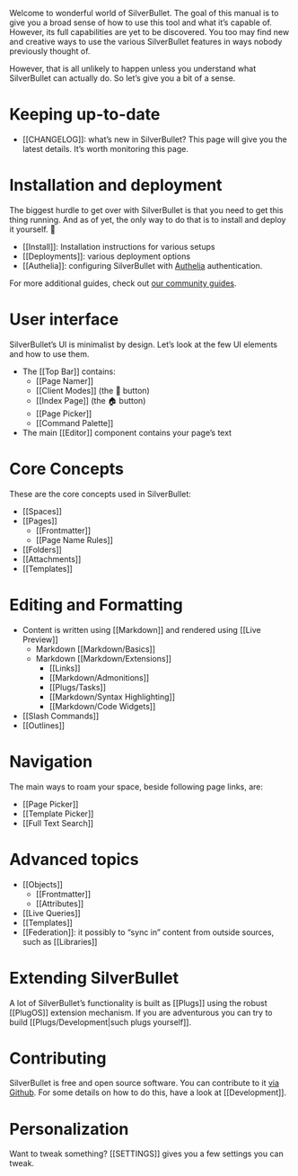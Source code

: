 Welcome to wonderful world of SilverBullet. The goal of this manual is to give you a broad sense of how to use this tool and what it’s capable of. However, its full capabilities are yet to be discovered. You too may find new and creative ways to use the various SilverBullet features in ways nobody previously thought of.

However, that is all unlikely to happen unless you understand what SilverBullet can actually do. So let’s give you a bit of a sense.

# Keeping up-to-date
* [[CHANGELOG]]: what’s new in SilverBullet? This page will give you the latest details. It’s worth monitoring this page.

# Installation and deployment
The biggest hurdle to get over with SilverBullet is that you need to get this thing running. And as of yet, the only way to do that is to install and deploy it yourself. 🤷

* [[Install]]: Installation instructions for various setups
* [[Deployments]]: various deployment options
* [[Authelia]]: configuring SilverBullet with [Authelia](https://www.authelia.com/) authentication.

For more additional guides, check out [our community guides](https://community.silverbullet.md/c/guides/6).

# User interface
SilverBullet’s UI is minimalist by design. Let’s look at the few UI elements and how to use them.

* The [[Top Bar]] contains:
  * [[Page Namer]]
  * [[Client Modes]] (the 🔄 button)
  * [[Index Page]] (the 🏠 button)
  * [[Page Picker]]
  * [[Command Palette]]
* The main [[Editor]] component contains your page’s text

# Core Concepts
These are the core concepts used in SilverBullet:
* [[Spaces]]
* [[Pages]]
  * [[Frontmatter]]
  * [[Page Name Rules]]
* [[Folders]]
* [[Attachments]]
* [[Templates]]

# Editing and Formatting
* Content is written using [[Markdown]] and rendered using [[Live Preview]]
  * Markdown [[Markdown/Basics]]
  * Markdown [[Markdown/Extensions]]
    * [[Links]]
    * [[Markdown/Admonitions]]
    * [[Plugs/Tasks]]
    * [[Markdown/Syntax Highlighting]]
    * [[Markdown/Code Widgets]]
* [[Slash Commands]]
* [[Outlines]]

# Navigation
The main ways to roam your space, beside following page links, are:
* [[Page Picker]]
* [[Template Picker]]
* [[Full Text Search]]

# Advanced topics
* [[Objects]]
  * [[Frontmatter]]
  * [[Attributes]]
* [[Live Queries]]
* [[Templates]]
* [[Federation]]: it possibly to “sync in” content from outside sources, such as [[Libraries]]

# Extending SilverBullet
A lot of SilverBullet’s functionality is built as [[Plugs]] using the robust [[PlugOS]] extension mechanism. If you are adventurous you can try to build [[Plugs/Development|such plugs yourself]].

# Contributing
SilverBullet is free and open source software. You can contribute to it [via Github](https://github.com/silverbulletmd/silverbullet). For some details on how to do this, have a look at [[Development]].

# Personalization
Want to tweak something? [[SETTINGS]] gives you a few settings you can tweak.
